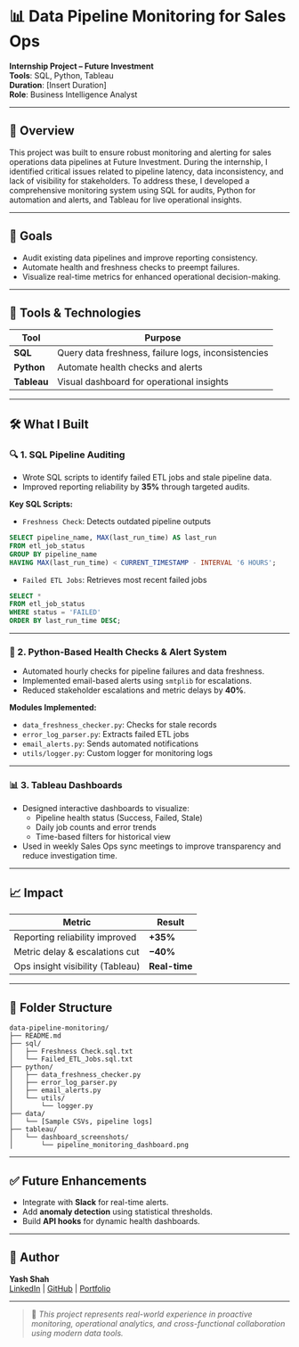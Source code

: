 
# 📊 Data Pipeline Monitoring for Sales Ops

**Internship Project – Future Investment**  
**Tools**: SQL, Python, Tableau  
**Duration**: [Insert Duration]  
**Role**: Business Intelligence Analyst

---

## 📝 Overview

This project was built to ensure robust monitoring and alerting for sales operations data pipelines at Future Investment. During the internship, I identified critical issues related to pipeline latency, data inconsistency, and lack of visibility for stakeholders. To address these, I developed a comprehensive monitoring system using SQL for audits, Python for automation and alerts, and Tableau for live operational insights.

---

## 🎯 Goals

- Audit existing data pipelines and improve reporting consistency.
- Automate health and freshness checks to preempt failures.
- Visualize real-time metrics for enhanced operational decision-making.

---

## 🧰 Tools & Technologies

| Tool     | Purpose                                  |
|----------|------------------------------------------|
| **SQL**  | Query data freshness, failure logs, inconsistencies |
| **Python** | Automate health checks and alerts     |
| **Tableau** | Visual dashboard for operational insights |

---

## 🛠️ What I Built

### 🔍 1. SQL Pipeline Auditing

- Wrote SQL scripts to identify failed ETL jobs and stale pipeline data.
- Improved reporting reliability by **35%** through targeted audits.

**Key SQL Scripts:**
- `Freshness Check`: Detects outdated pipeline outputs  
```sql
SELECT pipeline_name, MAX(last_run_time) AS last_run
FROM etl_job_status
GROUP BY pipeline_name
HAVING MAX(last_run_time) < CURRENT_TIMESTAMP - INTERVAL '6 HOURS';
```

- `Failed ETL Jobs`: Retrieves most recent failed jobs  
```sql
SELECT *
FROM etl_job_status
WHERE status = 'FAILED'
ORDER BY last_run_time DESC;
```

---

### 🐍 2. Python-Based Health Checks & Alert System

- Automated hourly checks for pipeline failures and data freshness.
- Implemented email-based alerts using `smtplib` for escalations.
- Reduced stakeholder escalations and metric delays by **40%**.

**Modules Implemented:**
- `data_freshness_checker.py`: Checks for stale records  
- `error_log_parser.py`: Extracts failed ETL jobs  
- `email_alerts.py`: Sends automated notifications  
- `utils/logger.py`: Custom logger for monitoring logs  

---

### 📊 3. Tableau Dashboards

- Designed interactive dashboards to visualize:
  - Pipeline health status (Success, Failed, Stale)
  - Daily job counts and error trends
  - Time-based filters for historical view
- Used in weekly Sales Ops sync meetings to improve transparency and reduce investigation time.

---

## 📈 Impact

| Metric                          | Result       |
|----------------------------------|--------------|
| Reporting reliability improved   | **+35%**     |
| Metric delay & escalations cut   | **−40%**     |
| Ops insight visibility (Tableau) | **Real-time**|

---

## 🔄 Folder Structure

```
data-pipeline-monitoring/
├── README.md
├── sql/
│   ├── Freshness Check.sql.txt
│   └── Failed_ETL_Jobs.sql.txt
├── python/
│   ├── data_freshness_checker.py
│   ├── error_log_parser.py
│   ├── email_alerts.py
│   └── utils/
│       └── logger.py
├── data/
│   └── [Sample CSVs, pipeline logs]
├── tableau/
│   └── dashboard_screenshots/
│       └── pipeline_monitoring_dashboard.png
```

---

## ✅ Future Enhancements

- Integrate with **Slack** for real-time alerts.
- Add **anomaly detection** using statistical thresholds.
- Build **API hooks** for dynamic health dashboards.

---

## 👤 Author

**Yash Shah**  
[LinkedIn](https://www.linkedin.com/in/yashshah033/) | [GitHub](https://github.com/ShahYash12) | [Portfolio](https://yash-shah-portfolio.notion.site/Hey-I-m-Yash-1554f5a4160d805397b9cd6cb77977ba)

---

> 📌 _This project represents real-world experience in proactive monitoring, operational analytics, and cross-functional collaboration using modern data tools._
